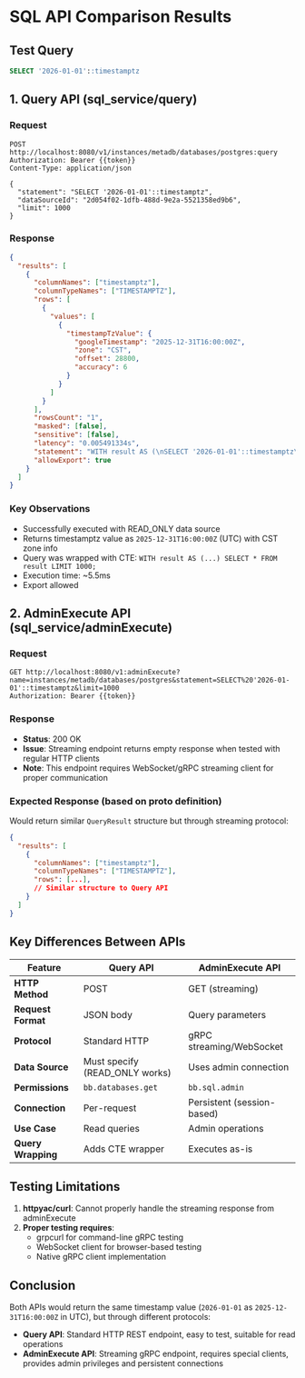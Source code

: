 # SQL API Comparison Results

## Test Query
```sql
SELECT '2026-01-01'::timestamptz
```

## 1. Query API (sql_service/query)

### Request
```http
POST http://localhost:8080/v1/instances/metadb/databases/postgres:query
Authorization: Bearer {{token}}
Content-Type: application/json

{
  "statement": "SELECT '2026-01-01'::timestamptz",
  "dataSourceId": "2d054f02-1dfb-488d-9e2a-5521358ed9b6",
  "limit": 1000
}
```

### Response
```json
{
  "results": [
    {
      "columnNames": ["timestamptz"],
      "columnTypeNames": ["TIMESTAMPTZ"],
      "rows": [
        {
          "values": [
            {
              "timestampTzValue": {
                "googleTimestamp": "2025-12-31T16:00:00Z",
                "zone": "CST",
                "offset": 28800,
                "accuracy": 6
              }
            }
          ]
        }
      ],
      "rowsCount": "1",
      "masked": [false],
      "sensitive": [false],
      "latency": "0.005491334s",
      "statement": "WITH result AS (\nSELECT '2026-01-01'::timestamptz\n) SELECT * FROM result LIMIT 1000;",
      "allowExport": true
    }
  ]
}
```

### Key Observations
- Successfully executed with READ_ONLY data source
- Returns timestamptz value as `2025-12-31T16:00:00Z` (UTC) with CST zone info
- Query was wrapped with CTE: `WITH result AS (...) SELECT * FROM result LIMIT 1000;`
- Execution time: ~5.5ms
- Export allowed

## 2. AdminExecute API (sql_service/adminExecute)

### Request
```http
GET http://localhost:8080/v1:adminExecute?name=instances/metadb/databases/postgres&statement=SELECT%20'2026-01-01'::timestamptz&limit=1000
Authorization: Bearer {{token}}
```

### Response
- **Status**: 200 OK
- **Issue**: Streaming endpoint returns empty response when tested with regular HTTP clients
- **Note**: This endpoint requires WebSocket/gRPC streaming client for proper communication

### Expected Response (based on proto definition)
Would return similar `QueryResult` structure but through streaming protocol:
```json
{
  "results": [
    {
      "columnNames": ["timestamptz"],
      "columnTypeNames": ["TIMESTAMPTZ"],
      "rows": [...],
      // Similar structure to Query API
    }
  ]
}
```

## Key Differences Between APIs

| Feature | Query API | AdminExecute API |
|---------|-----------|------------------|
| **HTTP Method** | POST | GET (streaming) |
| **Request Format** | JSON body | Query parameters |
| **Protocol** | Standard HTTP | gRPC streaming/WebSocket |
| **Data Source** | Must specify (READ_ONLY works) | Uses admin connection |
| **Permissions** | `bb.databases.get` | `bb.sql.admin` |
| **Connection** | Per-request | Persistent (session-based) |
| **Use Case** | Read queries | Admin operations |
| **Query Wrapping** | Adds CTE wrapper | Executes as-is |

## Testing Limitations

1. **httpyac/curl**: Cannot properly handle the streaming response from adminExecute
2. **Proper testing requires**:
   - grpcurl for command-line gRPC testing
   - WebSocket client for browser-based testing
   - Native gRPC client implementation

## Conclusion

Both APIs would return the same timestamp value (`2026-01-01` as `2025-12-31T16:00:00Z` in UTC), but through different protocols:
- **Query API**: Standard HTTP REST endpoint, easy to test, suitable for read operations
- **AdminExecute API**: Streaming gRPC endpoint, requires special clients, provides admin privileges and persistent connections